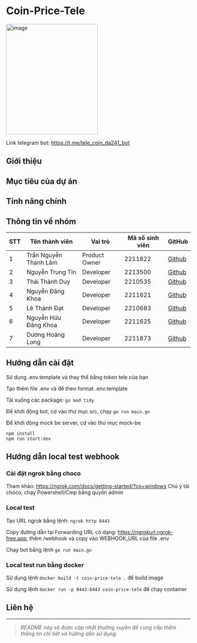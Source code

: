 # Coin-Price-Tele

<a href="https://ibb.co/z5dRykh"><img src="https://i.ibb.co/cvqFGmc/image.png" width="250" height="300" alt="image" border="0" /></a>

Link telegram bot: https://t.me/tele_coin_da241_bot
## Giới thiệu

## Mục tiêu của dự án

## Tính năng chính

## Thông tin về nhóm

| STT | Tên thành viên        | Vai trò       | Mã số sinh viên | GitHub                                             |
| --- | --------------------- | ------------- | --------------- | -------------------------------------------------- |
| 1   | Trần Nguyễn Thanh Lâm | Product Owner | 2211822         | [Github](https://github.com/clgslsm)               |
| 2   | Nguyễn Trung Tín      | Developer     | 2213500         | [Github](https://github.com/TinnieTheCat198)       |
| 3   | Thái Thành Duy        | Developer     | 2210535         | [Github](https://github.com/ShaKk0722)             |
| 4   | Nguyễn Đăng Khoa      | Developer     | 2211621         | [Github](https://github.com/NguyenDangKhoaDepTrai) |
| 5   | Lê Thành Đạt          | Developer     | 2210683         | [Github](https://github.com/thnhdt)               |
| 6   | Nguyễn Hữu Đăng Khoa  | Developer     | 2211625         | [Github](https://github.com/thanhlam2000)          |
| 7   | Dương Hoàng Long      | Developer     | 2211873         | [Github](https://github.com/Long-noop)             |

## Hướng dẫn cài đặt

Sử dụng .env.template và thay thế bằng token tele của bạn

Tạo thêm file .env và để theo format .env.template

Tải xuống các package: `go mod tidy`

Để khởi động bot, cd vào thư mục src, chạy `go run main.go`

Để khởi động mock be server, cd vào thư mục mock-be

```
npm install
npm run start:dev
```

## Hướng dẫn local test webhook

### Cài đặt ngrok bằng choco
Tham khảo: https://ngrok.com/docs/getting-started/?os=windows
Chú ý tải choco, chạy Powershell/Cmp bằng quyền admin


### Local test
Tạo URL ngrok bằng lệnh: ```ngrok http 8443```

Copy đường dẫn tại Forwarding URL có dạng: https://ngrokurl.ngrok-free.app, thêm /webhook và copy vào WEBHOOK_URL của file .env

Chạy bot bằng lệnh ```go run main.go```

### Local test run bằng docker
Sử dụng lệnh ```docker build -t coin-price-tele .``` để build image

Sử dụng lệnh ```docker run -p 8443:8443 coin-price-tele``` để chạy container

## Liên hệ

---

> _README này sẽ được cập nhật thường xuyên để cung cấp thêm thông tin chi tiết và hướng dẫn sử dụng._
